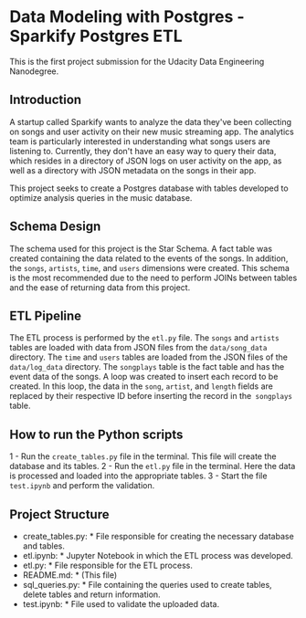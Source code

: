 # Data Modeling with Postgres - Sparkify Postgres ETL


This is the first project submission for the Udacity Data Engineering Nanodegree.

## Introduction


A startup called Sparkify wants to analyze the data they've been collecting on songs and user activity on their new music streaming app. The analytics team is particularly interested in understanding what songs users are listening to. Currently, they don't have an easy way to query their data, which resides in a directory of JSON logs on user activity on the app, as well as a directory with JSON metadata on the songs in their app.

This project seeks to create a Postgres database with tables developed to optimize analysis queries in the music database.

## Schema Design


The schema used for this project is the Star Schema. A fact table was created containing the data related to the events of the songs. In addition, the `songs`, `artists`, `time`, and `users` dimensions were created. This schema is the most recommended due to the need to perform JOINs between tables and the ease of returning data from this project.

## ETL Pipeline

The ETL process is performed by the `etl.py` file. The `songs` and `artists` tables are loaded with data from JSON files from the `data/song_data` directory. The `time` and `users` tables are loaded from the JSON files of the `data/log_data` directory. The `songplays` table is the fact table and has the event data of the songs. A loop was created to insert each record to be created. In this loop, the data in the `song`, `artist`, and `length` fields are replaced by their respective ID before inserting the record in the` songplays` table.


## How to run the Python scripts

1 - Run the `create_tables.py` file in the terminal. This file will create the database and its tables.
2 - Run the `etl.py` file in the terminal. Here the data is processed and loaded into the appropriate tables.
3 - Start the file `test.ipynb` and perform the validation.



## Project Structure


* create_tables.py: * File responsible for creating the necessary database and tables.
* etl.ipynb: * Jupyter Notebook in which the ETL process was developed.
* etl.py: * File responsible for the ETL process.
* README.md: * (This file)
* sql_queries.py: * File containing the queries used to create tables, delete tables and return information.
* test.ipynb: * File used to validate the uploaded data.
